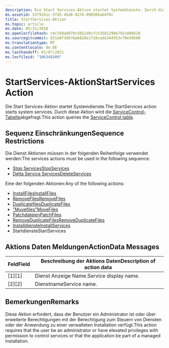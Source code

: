 ```yaml
---
description: Die Start Services-Aktion startet Systemdienste. Durch diese Aktion wird die ServiceControl-Tabelle abgefragt.
ms.assetid: 53791b1c-5fd5-45d8-817b-098566ab4f9c
title: StartServices-Aktion
ms.topic: article
ms.date: 05/31/2018
ms.openlocfilehash: c9c150a8970c5852d9cfc53581290e792c00b628
ms.sourcegitcommit: 831e8f3db78ab820e1710cede244553c70e50500
ms.translationtype: MT
ms.contentlocale: de-DE
ms.lasthandoff: 01/07/2021
ms.locfileid: "106348309"
---
```

# <a name="startservices-action"></a><span data-ttu-id="d2ca9-104">StartServices-Aktion</span><span class="sxs-lookup"><span data-stu-id="d2ca9-104">StartServices Action</span></span>

<span data-ttu-id="d2ca9-105">Die Start Services-Aktion startet Systemdienste.</span><span class="sxs-lookup"><span data-stu-id="d2ca9-105">The StartServices action starts system services.</span></span> <span data-ttu-id="d2ca9-106">Durch diese Aktion wird die [ServiceControl-Tabelle](servicecontrol-table.md)abgefragt.</span><span class="sxs-lookup"><span data-stu-id="d2ca9-106">This action queries the [ServiceControl table](servicecontrol-table.md).</span></span>

## <a name="sequence-restrictions"></a><span data-ttu-id="d2ca9-107">Sequenz Einschränkungen</span><span class="sxs-lookup"><span data-stu-id="d2ca9-107">Sequence Restrictions</span></span>

<span data-ttu-id="d2ca9-108">Die Dienst Aktionen müssen in der folgenden Reihenfolge verwendet werden:</span><span class="sxs-lookup"><span data-stu-id="d2ca9-108">The services actions must be used in the following sequence:</span></span>

-   [<span data-ttu-id="d2ca9-109">Stop Services</span><span class="sxs-lookup"><span data-stu-id="d2ca9-109">StopServices</span></span>](stopservices-action.md)
-   [<span data-ttu-id="d2ca9-110">Delta Service Services</span><span class="sxs-lookup"><span data-stu-id="d2ca9-110">DeleteServices</span></span>](deleteservices-action.md)

<span data-ttu-id="d2ca9-111">Eine der folgenden Aktionen:</span><span class="sxs-lookup"><span data-stu-id="d2ca9-111">Any of the following actions:</span></span>

-   [<span data-ttu-id="d2ca9-112">InstallFiles</span><span class="sxs-lookup"><span data-stu-id="d2ca9-112">InstallFiles</span></span>](installfiles-action.md)
-   [<span data-ttu-id="d2ca9-113">RemoveFiles</span><span class="sxs-lookup"><span data-stu-id="d2ca9-113">RemoveFiles</span></span>](removefiles-action.md)
-   [<span data-ttu-id="d2ca9-114">Duplicatefiles</span><span class="sxs-lookup"><span data-stu-id="d2ca9-114">DuplicateFiles</span></span>](duplicatefiles-action.md)
-   [<span data-ttu-id="d2ca9-115">"Muvefiles"</span><span class="sxs-lookup"><span data-stu-id="d2ca9-115">MoveFiles</span></span>](movefiles-action.md)
-   [<span data-ttu-id="d2ca9-116">Patchdateien</span><span class="sxs-lookup"><span data-stu-id="d2ca9-116">PatchFiles</span></span>](patchfiles-action.md)
-   [<span data-ttu-id="d2ca9-117">RemoveDuplicateFiles</span><span class="sxs-lookup"><span data-stu-id="d2ca9-117">RemoveDuplicateFiles</span></span>](removeduplicatefiles-action.md)
-   [<span data-ttu-id="d2ca9-118">Installdienste</span><span class="sxs-lookup"><span data-stu-id="d2ca9-118">InstallServices</span></span>](installservices-action.md)
-   <span data-ttu-id="d2ca9-119">Startdienste</span><span class="sxs-lookup"><span data-stu-id="d2ca9-119">StartServices</span></span>

## <a name="actiondata-messages"></a><span data-ttu-id="d2ca9-120">Aktions Daten Meldungen</span><span class="sxs-lookup"><span data-stu-id="d2ca9-120">ActionData Messages</span></span>



| <span data-ttu-id="d2ca9-121">Feld</span><span class="sxs-lookup"><span data-stu-id="d2ca9-121">Field</span></span> | <span data-ttu-id="d2ca9-122">Beschreibung der Aktions Daten</span><span class="sxs-lookup"><span data-stu-id="d2ca9-122">Description of action data</span></span> |
|-------|----------------------------|
| <span data-ttu-id="d2ca9-123">\[1\]</span><span class="sxs-lookup"><span data-stu-id="d2ca9-123">\[1\]</span></span> | <span data-ttu-id="d2ca9-124">Dienst Anzeige Name.</span><span class="sxs-lookup"><span data-stu-id="d2ca9-124">Service display name.</span></span>      |
| <span data-ttu-id="d2ca9-125">\[2\]</span><span class="sxs-lookup"><span data-stu-id="d2ca9-125">\[2\]</span></span> | <span data-ttu-id="d2ca9-126">Dienstname</span><span class="sxs-lookup"><span data-stu-id="d2ca9-126">Service name.</span></span>              |



 

## <a name="remarks"></a><span data-ttu-id="d2ca9-127">Bemerkungen</span><span class="sxs-lookup"><span data-stu-id="d2ca9-127">Remarks</span></span>

<span data-ttu-id="d2ca9-128">Diese Aktion erfordert, dass der Benutzer ein Administrator ist oder über erweiterte Berechtigungen mit der Berechtigung zum Steuern von Diensten oder der Anwendung zu einer verwalteten Installation verfügt.</span><span class="sxs-lookup"><span data-stu-id="d2ca9-128">This action requires that the user be an administrator or have elevated privileges with permission to control services or that the application be part of a managed installation.</span></span>

 

 



